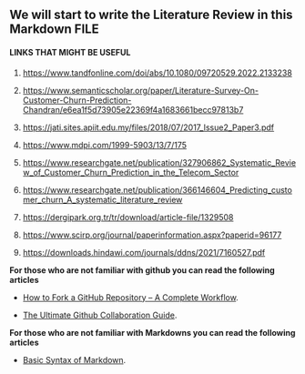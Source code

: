 ##  We will start to write the Literature Review in this  Markdown FILE



#### LINKS THAT MIGHT BE USEFUL

1. https://www.tandfonline.com/doi/abs/10.1080/09720529.2022.2133238



2. https://www.semanticscholar.org/paper/Literature-Survey-On-Customer-Churn-Prediction-Chandran/e6ea1f5d73905e22369f4a1683661becc97813b7


3. https://jati.sites.apiit.edu.my/files/2018/07/2017_Issue2_Paper3.pdf


4. https://www.mdpi.com/1999-5903/13/7/175


5. https://www.researchgate.net/publication/327906862_Systematic_Review_of_Customer_Churn_Prediction_in_the_Telecom_Sector


6. https://www.researchgate.net/publication/366146604_Predicting_customer_churn_A_systematic_literature_review


7. https://dergipark.org.tr/tr/download/article-file/1329508


8. https://www.scirp.org/journal/paperinformation.aspx?paperid=96177


9. https://downloads.hindawi.com/journals/ddns/2021/7160527.pdf




**For those who are not familiar with github you can read the  following articles**


* [How to Fork a GitHub Repository – A Complete Workflow](https://www.freecodecamp.org/news/how-to-fork-a-github-repository/).

* [The Ultimate Github Collaboration Guide](https://medium.com/@jonathanmines/the-ultimate-github-collaboration-guide-df816e98fb67).


**For those who are not familiar with Markdowns you can read the  following articles**


* [Basic Syntax  of Markdown](https://www.markdownguide.org/basic-syntax/).






